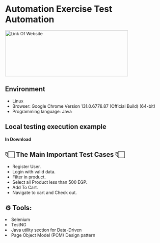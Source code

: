 <h1>Automation Exercise Test Automation</h1>
<a href="https://automationexercise.com/" target="_blank">
<img src="https://automationexercise.com/static/images/home/logo.png" alt="Link Of Website" style="width:400px;height:150px;">
</a>

<h2>Environment</h2>
<ul>
  <li>Linux</li>
  <li>Browser: Google Chrome Version 131.0.6778.87 (Official Build) (64-bit)</li>
  <li>Programming language: Java</li>
</ul>
<h2>Local testing execution example</h2>
<h4>In Download</h4>
<h2>👇🏻 The Main Important Test Cases 👇🏻</h2>
<ul>
  <li>Register User.</li>
  <li>Login with valid data.</li>
  <li>Filter in product.</li>
  <li>Select all Product less than 500 EGP.</li>
  <li>Add To Cart.</li>
  <li>Navigate to cart and Check out.</li>
</ul>
<h2>⚙️ Tools:</h2>
<li>Selenium</li>
<li>TestNG</li>
<li>Java utility section for Data-Driven</li>
<li>Page Object Model (POM) Design pattern</li>


